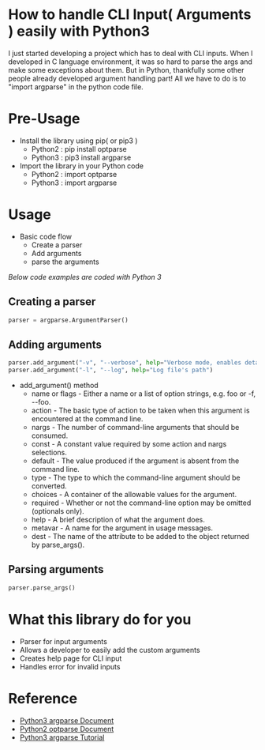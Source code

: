 # How to handle CLI Input( Arguments ) easily with Python3
I just started developing a project which has to deal with CLI inputs. When I developed in C language environment, it was so hard to parse the args and make some exceptions about them. But in Python, thankfully some other people already developed argument handling part! All we have to do is to "import argparse" in the python code file.


# Pre-Usage
* Install the library using pip( or pip3 )
  * Python2 : pip install optparse
  * Python3 : pip3 install argparse
* Import the library in your Python code
  * Python2 : import optparse
  * Python3 : import argparse 


# Usage
* Basic code flow
  * Create a parser
  * Add arguments
  * parse the arguments

_Below code examples are coded with Python 3_

## Creating a parser
```Python
parser = argparse.ArgumentParser()
```

## Adding arguments
```Python
parser.add_argument("-v", "--verbose", help="Verbose mode, enables detail log")
parser.add_argument("-l", "--log", help="Log file's path")
```

* add_argument() method
  * name or flags - Either a name or a list of option strings, e.g. foo or -f, --foo.
  * action - The basic type of action to be taken when this argument is encountered at the command line.
  * nargs - The number of command-line arguments that should be consumed.
  * const - A constant value required by some action and nargs selections.
  * default - The value produced if the argument is absent from the command line.
  * type - The type to which the command-line argument should be converted.
  * choices - A container of the allowable values for the argument.
  * required - Whether or not the command-line option may be omitted (optionals only).
  * help - A brief description of what the argument does.
  * metavar - A name for the argument in usage messages.
  * dest - The name of the attribute to be added to the object returned by parse_args().



## Parsing arguments
```Python
parser.parse_args()
```


# What this library do for you
* Parser for input arguments
* Allows a developer to easily add the custom arguments
* Creates help page for CLI input
* Handles error for invalid inputs

  
# Reference
* [Python3 argparse Document](https://docs.python.org/3.6/library/argparse.html)
* [Python2 optparse Document](https://docs.python.org/2/library/optparse.html)
* [Python3 argparse Tutorial](https://docs.python.org/3.6/howto/argparse.html)
